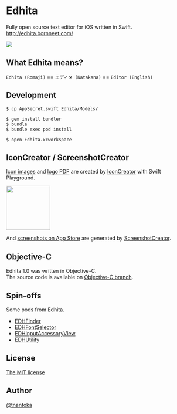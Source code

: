 Edhita
======

Fully open source text editor for iOS written in Swift.  
http://edhita.bornneet.com/

![](/screenshot.png)

## What Edhita means?

`Edhita (Romaji)` == `エディタ (Katakana)` == `Editor (English)`

## Development

```
$ cp AppSecret.swift Edhita/Models/

$ gem install bundler
$ bundle
$ bundle exec pod install

$ open Edhita.xcworkspace
```

## IconCreator / ScreenshotCreator

[Icon images](/Edhita/Images.xcassets/AppIcon.appiconset) and [logo PDF](/Edhita/Images.xcassets/Logo.imageset) are created by [IconCreator](https://github.com/tnantoka/IconCreator/tree/edhita) with Swift Playground.

<a href="https://github.com/tnantoka/IconCreator"><img src="https://raw.githubusercontent.com/tnantoka/IconCreator/master/icon.png" width="120" height="120"></a>

And [screenshots on App Store](https://itunes.apple.com/jp/app/edhita-open-source-text-editor/id398896655) are generated by [ScreenshotCreator](https://github.com/tnantoka/ScreenshotCreator/tree/edhita).

## Objective-C

Edhita 1.0 was written in Objective-C.  
The source code is available on [Objective-C branch](https://github.com/tnantoka/edhita/tree/Objective-C).

## Spin-offs

Some pods from Edhita.

* [EDHFinder](https://github.com/tnantoka/EDHFinder)
* [EDHFontSelector](https://github.com/tnantoka/EDHFontSelector)
* [EDHInputAccessoryView](https://github.com/tnantoka/EDHInputAccessoryView)
* [EDHUtility](https://github.com/tnantoka/EDHUtility)

## License

[The MIT license](/LICENSE)

## Author

[@tnantoka](https://twitter.com/tnantoka)

